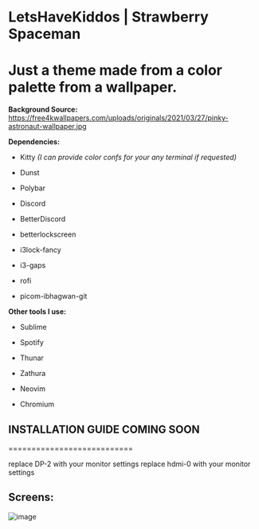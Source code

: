  **LetsHaveKiddos** | **Strawberry Spaceman**
===========================

Just a theme made from a color palette from a wallpaper. 
===========================

**Background Source:** https://free4kwallpapers.com/uploads/originals/2021/03/27/pinky-astronaut-wallpaper.jpg
   

**Dependencies:**

* Kitty *(I can provide color confs for your any terminal if requested)*

* Dunst

* Polybar

* Discord

* BetterDiscord

* betterlockscreen

* i3lock-fancy

* i3-gaps

* rofi

* picom-ibhagwan-git

**Other tools I use:**

* Sublime

* Spotify

* Thunar

* Zathura

* Neovim

* Chromium




## INSTALLATION GUIDE COMING SOON
===========================

replace DP-2 with your monitor settings
replace hdmi-0 with your monitor settings

## Screens:

![image](screenshots/reddit-screenshots.png)